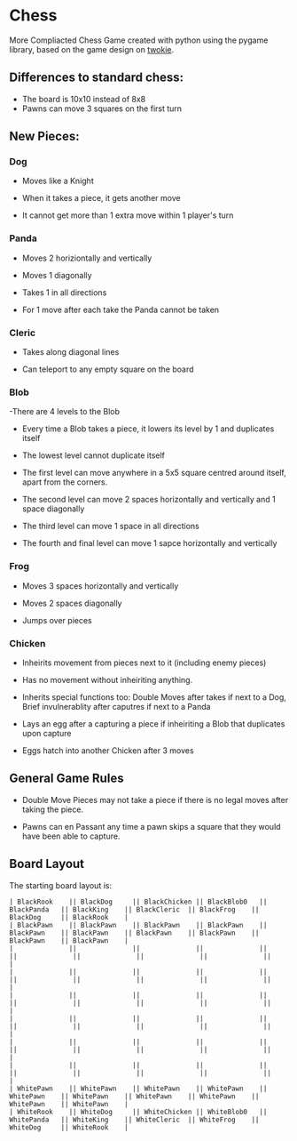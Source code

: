 # Chess
More Compliacted Chess Game created with python using the pygame library, based on the game design on [twokie](http://twokie.com/chess).


## Differences to standard chess:
- The board is 10x10 instead of 8x8
- Pawns can move 3 squares on the first turn


## New Pieces:
### Dog
- Moves like a Knight

- When it takes a piece, it gets another move

- It cannot get more than 1 extra move within 1 player's turn

### Panda
- Moves 2 horiziontally and vertically

- Moves 1 diagonally

- Takes 1 in all directions

- For 1 move after each take the Panda cannot be taken

### Cleric
- Takes along diagonal lines

- Can teleport to any empty square on the board
### Blob
-There are 4 levels to the Blob

- Every time a Blob takes a piece, it lowers its level by 1 and duplicates itself

- The lowest level cannot duplicate itself

- The first level can move anywhere in a 5x5 square centred around itself, apart from the corners.

- The second level can move 2 spaces horizontally and vertically and 1 space diagonally

- The third level can move 1 space in all directions

- The fourth and final level can move 1 sapce horizontally and vertically

### Frog
- Moves 3 spaces horizontally and vertically

- Moves 2 spaces diagonally

- Jumps over pieces

### Chicken
- Inheirits movement from pieces next to it (including enemy pieces)

- Has no movement without inheiriting anything.

- Inherits special functions too: Double Moves after takes if next to a Dog, Brief invulnerablity after caputres if next to a Panda

- Lays an egg after a capturing a piece if inheiriting a Blob that duplicates upon capture

- Eggs hatch into another Chicken after 3 moves

## General Game Rules
- Double Move Pieces may not take a piece if there is no legal moves after taking the piece.

- Pawns can en Passant any time a pawn skips a square that they would have been able to capture.

## Board Layout
The starting board layout is:
```
| BlackRook    || BlackDog     || BlackChicken || BlackBlob0   || BlackPanda   || BlackKing    || BlackCleric  || BlackFrog    || BlackDog     || BlackRook    |
| BlackPawn    || BlackPawn    || BlackPawn    || BlackPawn    || BlackPawn    || BlackPawn    || BlackPawn    || BlackPawn    || BlackPawn    || BlackPawn    |
|              ||              ||              ||              ||              ||              ||              ||              ||              ||              |
|              ||              ||              ||              ||              ||              ||              ||              ||              ||              |
|              ||              ||              ||              ||              ||              ||              ||              ||              ||              |
|              ||              ||              ||              ||              ||              ||              ||              ||              ||              |
|              ||              ||              ||              ||              ||              ||              ||              ||              ||              |
|              ||              ||              ||              ||              ||              ||              ||              ||              ||              |
| WhitePawn    || WhitePawn    || WhitePawn    || WhitePawn    || WhitePawn    || WhitePawn    || WhitePawn    || WhitePawn    || WhitePawn    || WhitePawn    |
| WhiteRook    || WhiteDog     || WhiteChicken || WhiteBlob0   || WhitePanda   || WhiteKing    || WhiteCleric  || WhiteFrog    || WhiteDog     || WhiteRook    |
```

